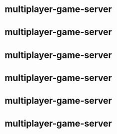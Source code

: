# multiplayer-game-server
# multiplayer-game-server
# multiplayer-game-server
# multiplayer-game-server
# multiplayer-game-server
# multiplayer-game-server
